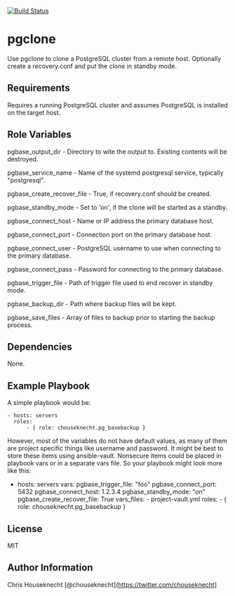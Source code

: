 [![Build Status](https://travis-ci.org/chouseknecht/ansible-role-pgclone.svg?branch=master)](https://travis-ci.org/chouseknecht/ansible-role-sendmail)

pgclone
=======

Use pgclone to clone a PostgreSQL cluster from a remote host. Optionally create a recovery.conf and 
put the clone in standby mode.


Requirements
------------

Requires a running PostgreSQL cluster and assumes PostgreSQL is installed on the target host.


Role Variables
--------------

pgbase_output_dir - Directory to wite the output to. Existing contents will be destroyed.

pgbase_service_name - Name of the systemd postgresql service, typically "postgresql".

pgbase_create_recover_file - True, if recovery.conf should be created.

pgbase_standby_mode - Set to 'on', if the clone will be started as a standby.

pgbase_connect_host - Name or IP address the primary database host.

pgbase_connect_port - Connection port on the primary database host.

pgbase_connect_user - PostgreSQL username to use when connecting to the primary database. 

pgbase_connect_pass - Password for connecting to the primary database.

pgbase_trigger_file - Path of trigger file used to end recover in standby mode.

pgbase_backup_dir - Path where backup files will be kept. 

pgbase_save_files - Array of files to backup prior to starting the backup process. 


Dependencies
------------

None.


Example Playbook
----------------
A simple playbook would be: 

    - hosts: servers
      roles:
          - { role: chouseknecht.pg_basebackup }

However, most of the variables do not have default values, as many of them are project specific things like username and password. It might be best to store these items using ansible-vault. Nonsecure items could be placed in playbook vars or in a separate vars file. So your playbook might look more like this:

   - hosts: servers
     vars:
         pgbase_trigger_file: "foo" 
         pgbase_connect_port: 5432
         pgbase_connect_host: 1.2.3.4
         pgbase_standby_mode: "on"
         pgbase_create_recover_file: True
     vars_files:
         - project-vault.yml
     roles:
         - { role: chouseknecht.pg_basebackup }

License
-------

MIT

Author Information
------------------

Chris Houseknecht [@chouseknecht](https://twitter.com/chouseknecht]
